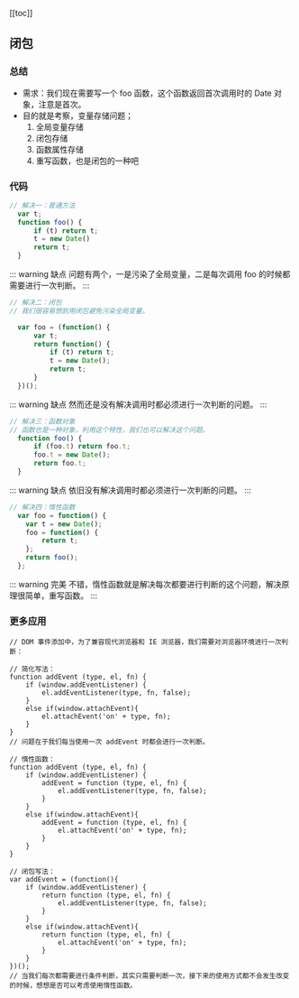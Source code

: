 [[toc]]
## 闭包

### 总结
 * 需求：我们现在需要写一个 foo 函数，这个函数返回首次调用时的 Date 对象，注意是首次。
 * 目的就是考察，变量存储问题；
    1. 全局变量存储
    2. 闭包存储
    3. 函数属性存储
    4. 重写函数，也是闭包的一种吧

### 代码
```ts
// 解决一：普通方法
  var t;
  function foo() {
      if (t) return t;
      t = new Date()
      return t;
  }
```
::: warning 缺点
问题有两个，一是污染了全局变量，二是每次调用 foo 的时候都需要进行一次判断。
:::


```ts
// 解决二：闭包
// 我们很容易想到用闭包避免污染全局变量。

  var foo = (function() {
      var t;
      return function() {
          if (t) return t;
          t = new Date();
          return t;
      }
  })();
```
::: warning 缺点
然而还是没有解决调用时都必须进行一次判断的问题。
:::


```ts
// 解决三：函数对象
// 函数也是一种对象，利用这个特性，我们也可以解决这个问题。
  function foo() {
      if (foo.t) return foo.t;
      foo.t = new Date();
      return foo.t;
  }
```
::: warning 缺点
依旧没有解决调用时都必须进行一次判断的问题。
:::


```ts
// 解决四：惰性函数
  var foo = function() {
    var t = new Date();
    foo = function() {
        return t;
    };
    return foo();
  };

```
::: warning 完美
不错，惰性函数就是解决每次都要进行判断的这个问题，解决原理很简单，重写函数。
:::


### 更多应用
```ts{3,14,28}
// DOM 事件添加中，为了兼容现代浏览器和 IE 浏览器，我们需要对浏览器环境进行一次判断：

// 简化写法：
function addEvent (type, el, fn) {
    if (window.addEventListener) {
        el.addEventListener(type, fn, false);
    }
    else if(window.attachEvent){
        el.attachEvent('on' + type, fn);
    }
}
// 问题在于我们每当使用一次 addEvent 时都会进行一次判断。

// 惰性函数：
function addEvent (type, el, fn) {
    if (window.addEventListener) {
        addEvent = function (type, el, fn) {
            el.addEventListener(type, fn, false);
        }
    }
    else if(window.attachEvent){
        addEvent = function (type, el, fn) {
            el.attachEvent('on' + type, fn);
        }
    }
}

// 闭包写法：
var addEvent = (function(){
    if (window.addEventListener) {
        return function (type, el, fn) {
            el.addEventListener(type, fn, false);
        }
    }
    else if(window.attachEvent){
        return function (type, el, fn) {
            el.attachEvent('on' + type, fn);
        }
    }
})();
// 当我们每次都需要进行条件判断，其实只需要判断一次，接下来的使用方式都不会发生改变的时候，想想是否可以考虑使用惰性函数。
```